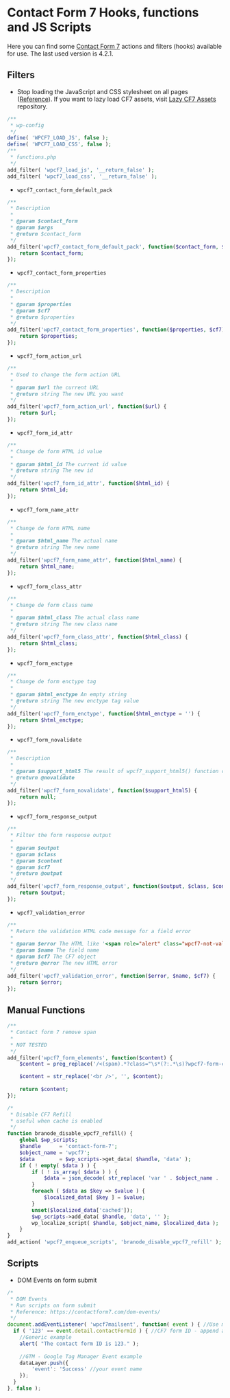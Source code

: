 # Contact Form 7 Hooks, functions and JS Scripts

Here you can find some [Contact Form 7](https://wordpress.org/plugins/contact-form-7/) actions and filters (hooks) available for use. The last used version is 4.2.1.

## Filters

- Stop loading the JavaScript and CSS stylesheet on all pages ([Reference](https://contactform7.com/loading-javascript-and-stylesheet-only-when-it-is-necessary/)). If you want to lazy load CF7 assets, visit [Lazy CF7 Assets](https://github.com/luizlopescom/lazy-cf7-assets) repository.

```php
/**
 * wp-config
 */
define( 'WPCF7_LOAD_JS', false );
define( 'WPCF7_LOAD_CSS', false );
/**
 * functions.php
 */
add_filter( 'wpcf7_load_js', '__return_false' );
add_filter( 'wpcf7_load_css', '__return_false' );
```

- `wpcf7_contact_form_default_pack`

```php
/**
 * Description
 *
 * @param $contact_form
 * @param $args
 * @return $contact_form
 */
add_filter('wpcf7_contact_form_default_pack', function($contact_form, $args) {
    return $contact_form;
});
```

- `wpcf7_contact_form_properties`

```php
/**
 * Description
 *
 * @param $properties
 * @param $cf7
 * @return $properties
 */
add_filter('wpcf7_contact_form_properties', function($properties, $cf7) {
    return $properties;
});
```

- `wpcf7_form_action_url`

```php
/**
 * Used to change the form action URL
 *
 * @param $url the current URL
 * @return string The new URL you want
 */
add_filter('wpcf7_form_action_url', function($url) {
    return $url;
});
```

- `wpcf7_form_id_attr`

```php
/**
 * Change de form HTML id value
 *
 * @param $html_id The current id value
 * @return string The new id
 */
add_filter('wpcf7_form_id_attr', function($html_id) {
    return $html_id;
});
```

- `wpcf7_form_name_attr`

```php
/**
 * Change de form HTML name
 *
 * @param $html_name The actual name
 * @return string The new name
 */
add_filter('wpcf7_form_name_attr', function($html_name) {
    return $html_name;
});
```

- `wpcf7_form_class_attr`

```php
/**
 * Change de form class name
 *
 * @param $html_class The actual class name
 * @return string The new class name
 */
add_filter('wpcf7_form_class_attr', function($html_class) {
    return $html_class;
});
```

- `wpcf7_form_enctype`

```php
/**
 * Change de form enctype tag
 *
 * @param $html_enctype An empty string
 * @return string The new enctype tag value
 */
add_filter('wpcf7_form_enctype', function($html_enctype = '') {
    return $html_enctype;
});
```

- `wpcf7_form_novalidate`

```php
/**
 * Description
 *
 * @param $support_html5 The result of wpcf7_support_html5() function call
 * @return @novalidate
 */
add_filter('wpcf7_form_novalidate', function($support_html5) {
    return null;
});
```

- `wpcf7_form_response_output`

```php
/**
 * Filter the form response output
 *
 * @param $output 
 * @param $class 
 * @param $content 
 * @param $cf7 
 * @return @output
 */
add_filter('wpcf7_form_response_output', function($output, $class, $content, $cf7) {
    return $output;
});
```

- `wpcf7_validation_error`

```php
/**
 * Return the validation HTML code message for a field error
 *
 * @param $error The HTML like '<span role="alert" class="wpcf7-not-valid-tip">%s</span>
 * @param $name The field name
 * @param $cf7 The CF7 object
 * @return @error The new HTML error
 */
add_filter('wpcf7_validation_error', function($error, $name, $cf7) {
    return $error;
});
```

## Manual Functions

```php
/**
 * Contact form 7 remove span
 *
 * NOT TESTED
 */
add_filter('wpcf7_form_elements', function($content) {
    $content = preg_replace('/<(span).*?class="\s*(?:.*\s)?wpcf7-form-control-wrap(?:\s[^"]+)?\s*"[^\>]*>(.*)<\/\1>/i', '\2', $content);

    $content = str_replace('<br />', '', $content);
        
    return $content;
});
```

```php
/*
 * Disable CF7 Refill
 * useful when cache is enabled
 */
function branode_disable_wpcf7_refill() {
	global $wp_scripts;
	$handle      = 'contact-form-7';
	$object_name = 'wpcf7';
	$data        = $wp_scripts->get_data( $handle, 'data' );
	if ( ! empty( $data ) ) {
		if ( ! is_array( $data ) ) {
			$data = json_decode( str_replace( 'var ' . $object_name . ' = ', '', substr( $data, 0, - 1 ) ), true );
		}
		foreach ( $data as $key => $value ) {
			$localized_data[ $key ] = $value;
		}
		unset($localized_data['cached']);
		$wp_scripts->add_data( $handle, 'data', '' );
		wp_localize_script( $handle, $object_name, $localized_data );
	}
}
add_action( 'wpcf7_enqueue_scripts', 'branode_disable_wpcf7_refill' );
```

## Scripts

- DOM Events on form submit

```javascript
/*
 * DOM Events
 * Run scripts on form submit
 * Reference: https://contactform7.com/dom-events/
 */
document.addEventListener( 'wpcf7mailsent', function( event ) { //Use mailsent instead of submit to prevent false positives
  if ( '123' == event.detail.contactFormId ) { //CF7 form ID - append as many forms as you need changing the ID
	//Generic example
	alert( "The contact form ID is 123." );
	
	//GTM - Google Tag Manager Event example
	dataLayer.push({
		'event': 'Success' //your event name
	});
  }
}, false );
```
